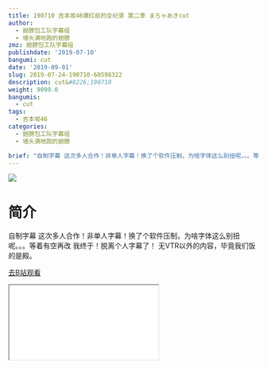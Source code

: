 ```yaml
---
title: 190710 吉本坂46爆红前的全纪录 第二季 まちゃあきcut
author:
  - 翅膀包工队字幕组
  - 墙头满地跑的翅膀
zmz: 翅膀包工队字幕组
publishdate: '2019-07-10'
bangumi: cut
date: '2019-09-01'
slug: 2019-07-24-190710-60598322
description: cut&#8226;190710
weight: 9099.0
bangumis: 
  - cut
tags:
  - 吉本坂46
categories:
  - 翅膀包工队字幕组
  - 墙头满地跑的翅膀

brief: "自制字幕 这次多人合作！非单人字幕！换了个软件压制，为啥字体这么别扭呢。。。等着有空再改 我终于！脱离个人字幕了！ 无VTR以外的内容，毕竟我们饭的是殿。"
---
```

![](https://raw.githubusercontent.com/tcgriffith/owaraisite/master/static/tmpimg/8f2cd4a50f92a5c6c85ccd0940d4005a304c39cd.jpg.480.jpg)
# 简介  
自制字幕
这次多人合作！非单人字幕！换了个软件压制，为啥字体这么别扭呢。。。等着有空再改
我终于！脱离个人字幕了！
无VTR以外的内容，毕竟我们饭的是殿。  

[去B站观看](https://www.bilibili.com/video/av60598322/)
<div class ="resp-container"><iframe class="testiframe" src="//player.bilibili.com/player.html?aid=60598322"", scrolling="no", allowfullscreen="true" > </iframe></div> 
